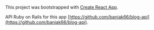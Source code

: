 This project was bootstrapped with [Create React App](https://github.com/facebookincubator/create-react-app).

API Ruby on Rails for this app  [https://github.com/baniak66/blog-api](https://github.com/baniak66/blog-api).
